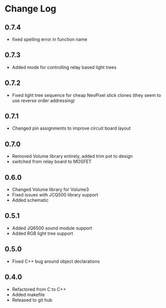 # Change Log

## 0.7.4
- fixed spelling error in function name

## 0.7.3
- Added mode for controlling relay based light trees

## 0.7.2
- Fixed light tree sequence for cheap NeoPixel stick clones (they seem to use reverse order addressing)

## 0.7.1
- Changed pin assignments to improve circuit board layout

## 0.7.0
- Removed Volume library entirely, added trim pot to design
- switched from relay board to MOSFET

## 0.6.0
- Changed Volume library for Volume3
- Fixed issues with JCQ500 library support
- Added schematic

## 0.5.1
- Added JQ6500 sound module support
- Added RGB light tree support

## 0.5.0
- Fixed C++ bug around object declarations

## 0.4.0
- Refactored from C to C++
- Added makefile
- Released to git hub

